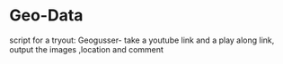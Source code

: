 # Geo-Data
script for a tryout: Geogusser- take a youtube link and a play along link, output the images ,location and comment
